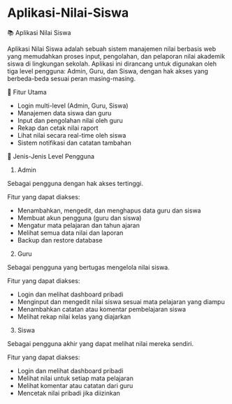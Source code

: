 # Aplikasi-Nilai-Siswa
📚 Aplikasi Nilai Siswa<br>

Aplikasi Nilai Siswa adalah sebuah sistem manajemen nilai berbasis web yang memudahkan proses input, pengolahan, dan pelaporan nilai akademik siswa di lingkungan sekolah. Aplikasi ini dirancang untuk digunakan oleh tiga level pengguna: Admin, Guru, dan Siswa, dengan hak akses yang berbeda-beda sesuai peran masing-masing.

🚀 Fitur Utama<br>

- Login multi-level (Admin, Guru, Siswa)<br>
- Manajemen data siswa dan guru<br>
- Input dan pengolahan nilai oleh guru<br>
- Rekap dan cetak nilai raport<br>
- Lihat nilai secara real-time oleh siswa<br>
- Sistem notifikasi dan catatan tambahan

👥 Jenis-Jenis Level Pengguna<br>

1. Admin<br>

  Sebagai pengguna dengan hak akses tertinggi.<br>

  Fitur yang dapat diakses:<br>
- Menambahkan, mengedit, dan menghapus data guru dan siswa<br>
- Membuat akun pengguna (guru dan siswa)<br>
- Mengatur mata pelajaran dan tahun ajaran<br>
- Melihat semua data nilai dan laporan<br>
- Backup dan restore database

2. Guru<br>

  Sebagai pengguna yang bertugas mengelola nilai siswa.<br>

  Fitur yang dapat diakses:<br>
- Login dan melihat dashboard pribadi<br>
- Menginput dan mengedit nilai siswa sesuai mata pelajaran yang diampu<br>
- Menambahkan catatan atau komentar pembelajaran siswa<br>
- Melihat rekap nilai kelas yang diajarkan
  
3. Siswa<br>

  Sebagai pengguna akhir yang dapat melihat nilai mereka sendiri.<br>

  Fitur yang dapat diakses:<br>
- Login dan melihat dashboard pribadi<br>
- Melihat nilai untuk setiap mata pelajaran<br>
- Melihat komentar atau catatan dari guru<br>
- Mencetak nilai pribadi jika diizinkan
